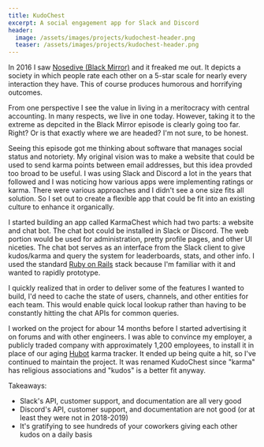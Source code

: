 ```yaml
---
title: KudoChest
excerpt: A social engagement app for Slack and Discord
header:
  image: /assets/images/projects/kudochest-header.png
  teaser: /assets/images/projects/kudochest-header.png
---
```


In 2016 I saw [Nosedive (Black Mirror)](https://en.wikipedia.org/wiki/Nosedive_(Black_Mirror)) and it freaked me out. It depicts a society in which people rate each other on a 5-star scale for nearly every interaction they have. This of course produces humorous and horrifying outcomes.

From one perspective I see the value in living in a meritocracy with central accounting. In many respects, we live in one today. However, taking it to the extreme as depcited in the Black Mirror episode is clearly going too far. Right? Or is that exactly where we are headed? I'm not sure, to be honest.

Seeing this episode got me thinking about software that manages social status and notoriety. My original vision was to make a website that could be used to send karma points between email addresses, but this idea provded too broad to be useful. I was using Slack and Discord a lot in the years that followed and I was noticing how various apps were implementing ratings or karma. There were various approaches and I didn't see a one size fits all solution. So I set out to create a flexible app that could be fit into an existing culture to enhance it organically.

I started building an app called KarmaChest which had two parts: a website and chat bot. The chat bot could be installed in Slack or Discord. The web portion would be used for administration, pretty profile pages, and other UI niceties. The chat bot serves as an interface from the Slack client to give kudos/karma and query the system for leaderboards, stats, and other info. I used the standard [Ruby on Rails](https://rubyonrails.org/) stack because I'm familiar with it and wanted to rapidly prototype.

I quickly realized that in order to deliver some of the features I wanted to build, I'd need to cache the state of users, channels, and other entities for each team. This would enable quick local lookup rather than having to be constantly hitting the chat APIs for common queries.

I worked on the project for abour 14 months before I started advertising it on forums and with other engineers. I was able to convince my employer, a publicly traded company with approximately 1,200 employees, to install it in place of our aging [Hubot](https://hubot.github.com/) karma tracker. It ended up being quite a hit, so I've continued to maintain the project. It was renamed KudoChest since "karma" has religious associations and "kudos" is a better fit anyway.

Takeaways:
  * Slack's API, customer support, and documentation are all very good
  * Discord's API, customer support, and documentation are not good (or at least they were not in 2018-2019)
  * It's gratifying to see hundreds of your coworkers giving each other kudos on a daily basis
